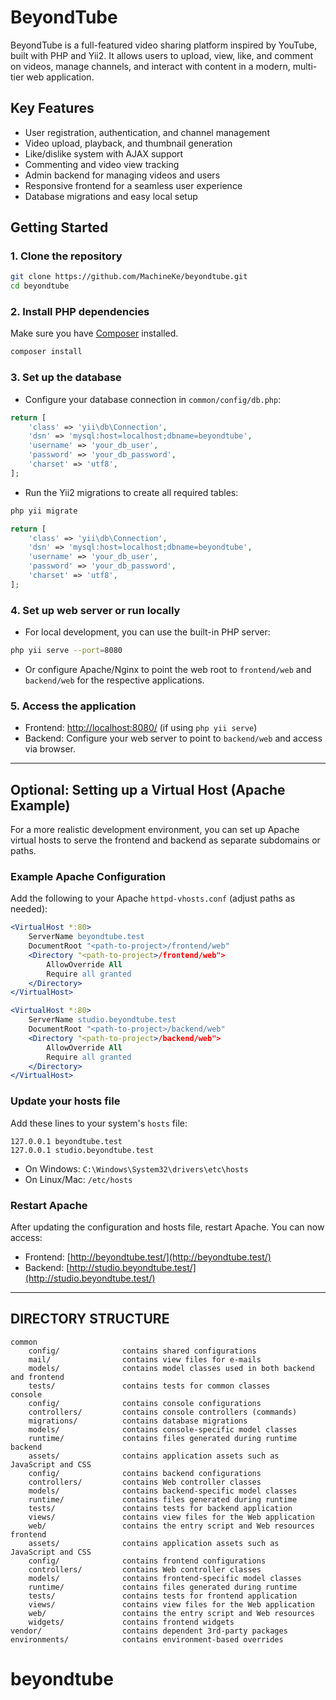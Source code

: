 # BeyondTube

BeyondTube is a full-featured video sharing platform inspired by YouTube, built with PHP and Yii2. It allows users to upload, view, like, and comment on videos, manage channels, and interact with content in a modern, multi-tier web application.

## Key Features

- User registration, authentication, and channel management
- Video upload, playback, and thumbnail generation
- Like/dislike system with AJAX support
- Commenting and video view tracking
- Admin backend for managing videos and users
- Responsive frontend for a seamless user experience
- Database migrations and easy local setup

## Getting Started

### 1. Clone the repository

```bash
git clone https://github.com/MachineKe/beyondtube.git
cd beyondtube
```

### 2. Install PHP dependencies

Make sure you have [Composer](https://getcomposer.org/) installed.

```bash
composer install
```

### 3. Set up the database

- Configure your database connection in `common/config/db.php`:

```php
return [
    'class' => 'yii\db\Connection',
    'dsn' => 'mysql:host=localhost;dbname=beyondtube',
    'username' => 'your_db_user',
    'password' => 'your_db_password',
    'charset' => 'utf8',
];
```

- Run the Yii2 migrations to create all required tables:

```bash
php yii migrate
```

```php
return [
    'class' => 'yii\db\Connection',
    'dsn' => 'mysql:host=localhost;dbname=beyondtube',
    'username' => 'your_db_user',
    'password' => 'your_db_password',
    'charset' => 'utf8',
];
```

### 4. Set up web server or run locally

- For local development, you can use the built-in PHP server:

```bash
php yii serve --port=8080
```

- Or configure Apache/Nginx to point the web root to `frontend/web` and `backend/web` for the respective applications.

### 5. Access the application

- Frontend: [http://localhost:8080/](http://localhost:8080/) (if using `php yii serve`)
- Backend: Configure your web server to point to `backend/web` and access via browser.

---

## Optional: Setting up a Virtual Host (Apache Example)

For a more realistic development environment, you can set up Apache virtual hosts to serve the frontend and backend as separate subdomains or paths.

### Example Apache Configuration

Add the following to your Apache `httpd-vhosts.conf` (adjust paths as needed):

```apache
<VirtualHost *:80>
    ServerName beyondtube.test
    DocumentRoot "<path-to-project>/frontend/web"
    <Directory "<path-to-project>/frontend/web">
        AllowOverride All
        Require all granted
    </Directory>
</VirtualHost>

<VirtualHost *:80>
    ServerName studio.beyondtube.test
    DocumentRoot "<path-to-project>/backend/web"
    <Directory "<path-to-project>/backend/web">
        AllowOverride All
        Require all granted
    </Directory>
</VirtualHost>
```

### Update your hosts file

Add these lines to your system's `hosts` file:

```
127.0.0.1 beyondtube.test
127.0.0.1 studio.beyondtube.test
```

- On Windows: `C:\Windows\System32\drivers\etc\hosts`
- On Linux/Mac: `/etc/hosts`

### Restart Apache

After updating the configuration and hosts file, restart Apache. You can now access:
- Frontend: [http://beyondtube.test/](http://beyondtube.test/)
- Backend: [http://studio.beyondtube.test/](http://studio.beyondtube.test/)

---

DIRECTORY STRUCTURE
-------------------

```
common
    config/              contains shared configurations
    mail/                contains view files for e-mails
    models/              contains model classes used in both backend and frontend
    tests/               contains tests for common classes    
console
    config/              contains console configurations
    controllers/         contains console controllers (commands)
    migrations/          contains database migrations
    models/              contains console-specific model classes
    runtime/             contains files generated during runtime
backend
    assets/              contains application assets such as JavaScript and CSS
    config/              contains backend configurations
    controllers/         contains Web controller classes
    models/              contains backend-specific model classes
    runtime/             contains files generated during runtime
    tests/               contains tests for backend application    
    views/               contains view files for the Web application
    web/                 contains the entry script and Web resources
frontend
    assets/              contains application assets such as JavaScript and CSS
    config/              contains frontend configurations
    controllers/         contains Web controller classes
    models/              contains frontend-specific model classes
    runtime/             contains files generated during runtime
    tests/               contains tests for frontend application
    views/               contains view files for the Web application
    web/                 contains the entry script and Web resources
    widgets/             contains frontend widgets
vendor/                  contains dependent 3rd-party packages
environments/            contains environment-based overrides
```
# beyondtube
